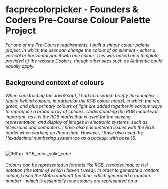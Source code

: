 # facprecolorpicker - Founders & Coders Pre-Course Colour Palette Project
###### For one of my Pre-Course requirements, I built a simple colour palette project, in which the user can change the colour of an element - either a vertical or horizontal panel with one colour. This was based on a template provided of the website [Coolors](https://coolors.co/daffed-9bf3f0-473198-4a0d67-adfc92), though other sites such as [Authentic](https://colours.neilorangepeel.com/) could equally apply. 
## Background context of colours
###### When constructing the JavaScript, I had to research briefly the complex reality behind colours, in particular the RGB colour model, in which the red, green, and blue primary colours of light are added together in various ways to reproduce a broad array of colours. Understanding the RGB model was important, as it is the RGB model that is used for the sensing, representation, and display of images in electronic systems, such as televisions and computers. I have also encountered issues with the RGB model when working on Photoshop. However, I have also used the Hexadecimal numbering system too as a backup, with base 16.

![960px-RGB_color_solid_cube](https://user-images.githubusercontent.com/52511353/190637543-b5b10039-d8ec-4979-95c8-081034d3e474.png)

###### Colours can be represented in formats like RGB, Hexadecimal, or Hsl notation (the latter of which I haven't used). In order to generate a random colour, I used the Math.random() function, which generated a random number - which is essentially how colours are represented on a 






